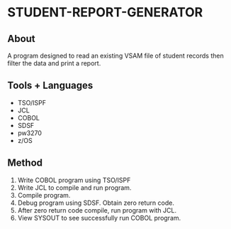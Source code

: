 # STUDENT-REPORT-GENERATOR

## About
A program designed to read an existing VSAM file of student records then filter the data and print a report. 

## Tools + Languages
* TSO/ISPF
* JCL
* COBOL
* SDSF
* pw3270
* z/OS

## Method
1. Write COBOL program using TSO/ISPF
2. Write JCL to compile and run program.
3. Compile program.
4. Debug program using SDSF. Obtain zero return code.
5. After zero return code compile, run program with JCL.
6. View SYSOUT to see successfully run COBOL program.
